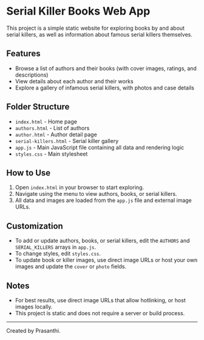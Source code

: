 # Serial Killer Books Web App

This project is a simple static website for exploring books by and about serial killers, as well as information about famous serial killers themselves.

## Features
- Browse a list of authors and their books (with cover images, ratings, and descriptions)
- View details about each author and their works
- Explore a gallery of infamous serial killers, with photos and case details

## Folder Structure
- `index.html` - Home page
- `authors.html` - List of authors
- `author.html` - Author detail page
- `serial-killers.html` - Serial killer gallery
- `app.js` - Main JavaScript file containing all data and rendering logic
- `styles.css` - Main stylesheet

## How to Use
1. Open `index.html` in your browser to start exploring.
2. Navigate using the menu to view authors, books, or serial killers.
3. All data and images are loaded from the `app.js` file and external image URLs.

## Customization
- To add or update authors, books, or serial killers, edit the `AUTHORS` and `SERIAL_KILLERS` arrays in `app.js`.
- To change styles, edit `styles.css`.
- To update book or killer images, use direct image URLs or host your own images and update the `cover` or `photo` fields.

## Notes
- For best results, use direct image URLs that allow hotlinking, or host images locally.
- This project is static and does not require a server or build process.

---
Created by Prasanthi.

